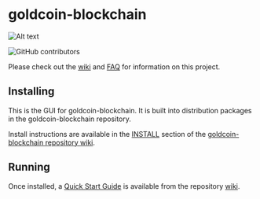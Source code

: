 # goldcoin-blockchain
![Alt text](https://www.goldcoin-network.net/img/goldcoin_logo.svg)

![GitHub contributors](https://img.shields.io/github/contributors/Goldcoin-Network/goldcoin-blockchain?logo=GitHub)

Please check out the [wiki](https://github.com/Goldcoin-Network/goldcoin-blockchain/wiki)
and [FAQ](https://github.com/Goldcoin-Network/goldcoin-blockchain/wiki/FAQ) for
information on this project.

## Installing

This is the GUI for goldcoin-blockchain. It is built into distribution packages in the goldcoin-blockchain repository.

Install instructions are available in the
[INSTALL](https://github.com/Goldcoin-Network/goldcoin-blockchain/wiki/INSTALL)
section of the
[goldcoin-blockchain repository wiki](https://github.com/Goldcoin-Network/goldcoin-blockchain/wiki).

## Running

Once installed, a
[Quick Start Guide](https://github.com/Goldcoin-Network/goldcoin-blockchain/wiki/Quick-Start-Guide)
is available from the repository
[wiki](https://github.com/Goldcoin-Network/goldcoin-blockchain/wiki).
